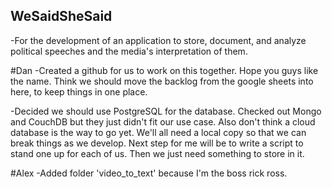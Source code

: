 ## WeSaidSheSaid
-For the development of an application to store, document, and analyze political speeches and the media's interpretation of them.

#Dan
-Created a github for us to work on this together. Hope you guys like the name. Think we should move the backlog from the google sheets into here, to keep things in one place. 

-Decided we should use PostgreSQL for the database. Checked out Mongo and CouchDB but they just didn't fit our use case. Also don't think a cloud database is the way to go yet. We'll all need a local copy so that we can break things as we develop. Next step for me will be to write a script to stand one up for each of us. Then we just need something to store in it. 

#Alex
-Added folder 'video_to_text' because I'm the boss rick ross. 
